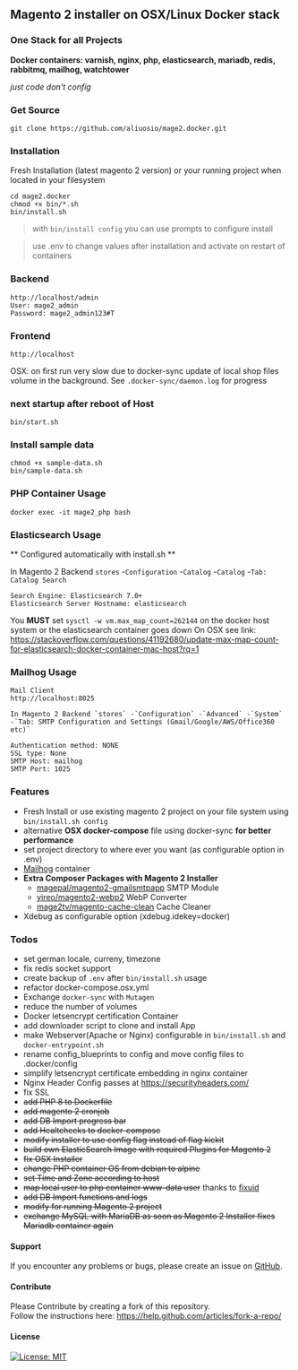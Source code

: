 ## Magento 2 installer on OSX/Linux Docker stack 
### One Stack for all Projects
**Docker containers: varnish, nginx, php, elasticsearch, mariadb, redis, rabbitmq, mailhog, watchtower**

*just code don't config*

### Get Source

    git clone https://github.com/aliuosio/mage2.docker.git

### Installation
 Fresh Installation (latest magento 2 version) or your running project when located in your filesystem
    
    cd mage2.docker
    chmod +x bin/*.sh
    bin/install.sh

> with `bin/install config` you can use prompts to configure install
    
> use .env to change values after installation and activate on restart of containers 

### Backend
    http://localhost/admin
    User: mage2_admin
    Password: mage2_admin123#T
    
### Frontend
    http://localhost

OSX: on first run very slow due to docker-sync update of local shop files volume in the background. 
See `.docker-sync/daemon.log` for progress
    
### next startup after reboot of Host
    bin/start.sh

### Install sample data

    chmod +x sample-data.sh
    bin/sample-data.sh

### PHP Container Usage
    
    docker exec -it mage2_php bash
    
### Elasticsearch Usage

** Configured automatically with install.sh **

In Magento 2 Backend `stores` -`Configuration` -`Catalog` -`Catalog` -`Tab: Catalog Search`
    
    Search Engine: Elasticsearch 7.0+
    Elasticsearch Server Hostname: elasticsearch
    
You **MUST** set `sysctl -w vm.max_map_count=262144` on the docker host system or the elasticsearch container goes down
On OSX see link: https://stackoverflow.com/questions/41192680/update-max-map-count-for-elasticsearch-docker-container-mac-host?rq=1

### Mailhog Usage

    Mail Client
    http://localhost:8025 

    In Magento 2 Backend `stores` -`Configuration` -`Advanced` -`System` 
    -`Tab: SMTP Configuration and Settings (Gmail/Google/AWS/Office360 etc)`
   
    Authentication method: NONE
    SSL type: None
    SMTP Host: mailhog
    SMTP Port: 1025
    
### Features
* Fresh Install or use existing magento 2 project on your file system using `bin/install.sh config`
* alternative **OSX docker-compose** file using docker-sync **for better performance**
* set project directory to where ever you want (as configurable option in .env)
* [Mailhog](https://github.com/mailhog/MailHog) container
* **Extra Composer Packages with Magento 2 Installer**
    * [magepal/magento2-gmailsmtpapp](https://github.com/magepal/magento2-gmail-smtp-app) SMTP Module
    * [yireo/magento2-webp2](https://github.com/yireo/Yireo_Webp2) WebP Converter
    * [mage2tv/magento-cache-clean](https://github.com/mage2tv/magento-cache-clean) Cache Cleaner
* Xdebug as configurable option (xdebug.idekey=docker)

### Todos
* set german locale, curreny, timezone
* fix redis socket support
* create backup of `.env` after `bin/install.sh` usage
* refactor docker-compose.osx.yml
* Exchange `docker-sync` with `Mutagen`
* reduce the number of volumes
* Docker letsencrypt certification Container
* add downloader script to clone and install App
* make Webserver(Apache or Nginx) configurable in `bin/install.sh` and `docker-entrypoint.sh`
* rename config_blueprints to config and move config files to .docker/config
* simplify letsencrypt certificate embedding in nginx container
* Nginx Header Config passes at https://securityheaders.com/
* fix SSL
* ~~add PHP 8 to Dockerfile~~
* ~~add magento 2 cronjob~~
* ~~add DB Import progress bar~~
* ~~add Healtchecks to docker-compose~~
* ~~modify installer to use config flag instead of flag kickit~~
* ~~build own ElasticSearch Image with required Plugins for Magento 2~~
* ~~fix OSX Installer~~
* ~~change PHP container OS from debian to alpine~~
* ~~set Time and Zone according to host~~
* ~~map local user to php container www-data user~~ thanks to [fixuid](https://github.com/boxboat/fixuid)
* ~~add DB Import functions and logs~~
* ~~modify for running Magento 2 project~~
* ~~exchange MySQL with MariaDB as soon as Magento 2 Installer fixes Mariadb container again~~

#### Support
If you encounter any problems or bugs, please create an issue on [GitHub](https://github.com/aliuosio/mage2.docker/issues).

#### Contribute
Please Contribute by creating a fork of this repository.  
Follow the instructions here: https://help.github.com/articles/fork-a-repo/

#### License
[![License: MIT](https://img.shields.io/badge/License-MIT-yellow.svg)](https://openng.de/source.org/licenses/MIT)
